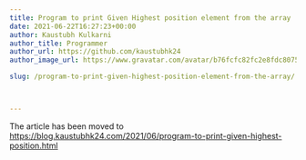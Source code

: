 ```yaml
---
title: Program to print Given Highest position element from the array
date: 2021-06-22T16:27:23+00:00
author: Kaustubh Kulkarni
author_title: Programmer
author_url: https://github.com/kaustubhk24
author_image_url: https://www.gravatar.com/avatar/b76fcfc82fc2e8fdc8075636f1735f61?s=200

slug: /program-to-print-given-highest-position-element-from-the-array/



---
```

The article has been moved to https://blog.kaustubhk24.com/2021/06/program-to-print-given-highest-position.html